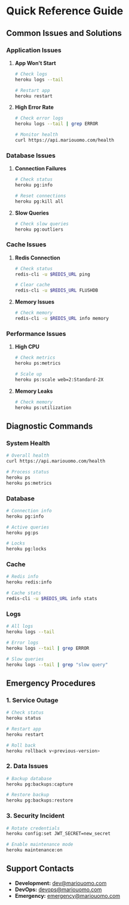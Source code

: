 # Quick Reference Guide

## Common Issues and Solutions

### Application Issues

1. **App Won't Start**
   ```bash
   # Check logs
   heroku logs --tail
   
   # Restart app
   heroku restart
   ```

2. **High Error Rate**
   ```bash
   # Check error logs
   heroku logs --tail | grep ERROR
   
   # Monitor health
   curl https://api.mariouomo.com/health
   ```

### Database Issues

1. **Connection Failures**
   ```bash
   # Check status
   heroku pg:info
   
   # Reset connections
   heroku pg:kill all
   ```

2. **Slow Queries**
   ```bash
   # Check slow queries
   heroku pg:outliers
   ```

### Cache Issues

1. **Redis Connection**
   ```bash
   # Check status
   redis-cli -u $REDIS_URL ping
   
   # Clear cache
   redis-cli -u $REDIS_URL FLUSHDB
   ```

2. **Memory Issues**
   ```bash
   # Check memory
   redis-cli -u $REDIS_URL info memory
   ```

### Performance Issues

1. **High CPU**
   ```bash
   # Check metrics
   heroku ps:metrics
   
   # Scale up
   heroku ps:scale web=2:Standard-2X
   ```

2. **Memory Leaks**
   ```bash
   # Check memory
   heroku ps:utilization
   ```

## Diagnostic Commands

### System Health
```bash
# Overall health
curl https://api.mariouomo.com/health

# Process status
heroku ps
heroku ps:metrics
```

### Database
```bash
# Connection info
heroku pg:info

# Active queries
heroku pg:ps

# Locks
heroku pg:locks
```

### Cache
```bash
# Redis info
heroku redis:info

# Cache stats
redis-cli -u $REDIS_URL info stats
```

### Logs
```bash
# All logs
heroku logs --tail

# Error logs
heroku logs --tail | grep ERROR

# Slow queries
heroku logs --tail | grep "slow query"
```

## Emergency Procedures

### 1. Service Outage
```bash
# Check status
heroku status

# Restart app
heroku restart

# Roll back
heroku rollback v<previous-version>
```

### 2. Data Issues
```bash
# Backup database
heroku pg:backups:capture

# Restore backup
heroku pg:backups:restore
```

### 3. Security Incident
```bash
# Rotate credentials
heroku config:set JWT_SECRET=new_secret

# Enable maintenance mode
heroku maintenance:on
```

## Support Contacts

- **Development:** dev@mariouomo.com
- **DevOps:** devops@mariouomo.com
- **Emergency:** emergency@mariouomo.com
